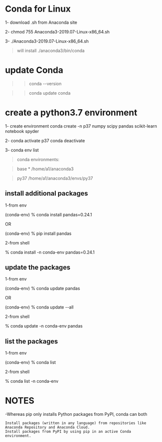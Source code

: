 # Conda for Linux 

1- download .sh from Anaconda site

2-
chmod 755 Anaconda3-2019.07-Linux-x86_64.sh

3-
./Anaconda3-2019.07-Linux-x86_64.sh
>will install ./anaconda3/bin/conda

# update Conda

>>conda --version

>>conda update conda



# create a python3.7 environment

1- create environment
conda create -n p37 numpy scipy pandas scikit-learn notebook spyder

2-
conda activate p37
conda deactivate

3-
conda env list
>conda environments:

>base                  *  /home/a1/anaconda3

>py37                     /home/a1/anaconda3/envs/py37


## install additional packages

1-from env

(conda-env) % conda install pandas=0.24.1

OR

(conda-env) % pip install pandas

2-from shell

% conda install -n conda-env pandas=0.24.1 



## update the packages

1-from env

(conda-env) % conda update pandas

OR

(conda-env) % conda update --all

2-from shell

% conda update -n conda-env pandas



## list the packages 

1-from env

(conda-env) % conda list

2-from shell

% conda list -n conda-env



# NOTES

-Whereas pip only installs Python packages from PyPI, conda can both

    Install packages (written in any language) from repositories like Anaconda Repository and Anaconda Cloud.
    Install packages from PyPI by using pip in an active Conda environment.
